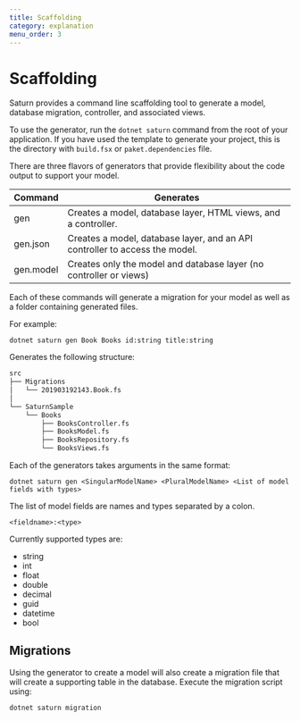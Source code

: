 ```yaml
---
title: Scaffolding
category: explanation
menu_order: 3
---
```


# Scaffolding

Saturn provides a command line scaffolding tool to generate a model, database migration, controller, and associated views.

To use the generator, run the `dotnet saturn` command from the root of your application.  If you have used the template to generate your project, this is the directory with `build.fsx` or `paket.dependencies` file.

There are three flavors of generators that provide flexibility about the code output to support your model.

| Command      |  Generates                                                                     |
|--------------|--------------------------------------------------------------------------------|
| gen          | Creates a model, database layer, HTML views, and a controller.                 |
| gen.json     | Creates a model, database layer, and an API controller to access the model.    |
| gen.model    | Creates only the model and database layer (no controller or views)             |

Each of these commands will generate a migration for your model as well as a folder containing generated files.

For example:

`dotnet saturn gen Book Books id:string title:string`

Generates the following structure:

```bash
src
├── Migrations
│   └── 201903192143.Book.fs
│
└── SaturnSample
    └── Books
        ├── BooksController.fs
        ├── BooksModel.fs
        ├── BooksRepository.fs
        └── BooksViews.fs
```

Each of the generators takes arguments in the same format:

`dotnet saturn gen <SingularModelName> <PluralModelName> <List of model fields with types>`

The list of model fields are names and types separated by a colon.

`<fieldname>:<type>`

Currently supported types are:

* string
* int
* float
* double
* decimal
* guid
* datetime
* bool

## Migrations

Using the generator to create a model will also create a migration file that will create a supporting table in the database. Execute the migration script using:

`dotnet saturn migration`
